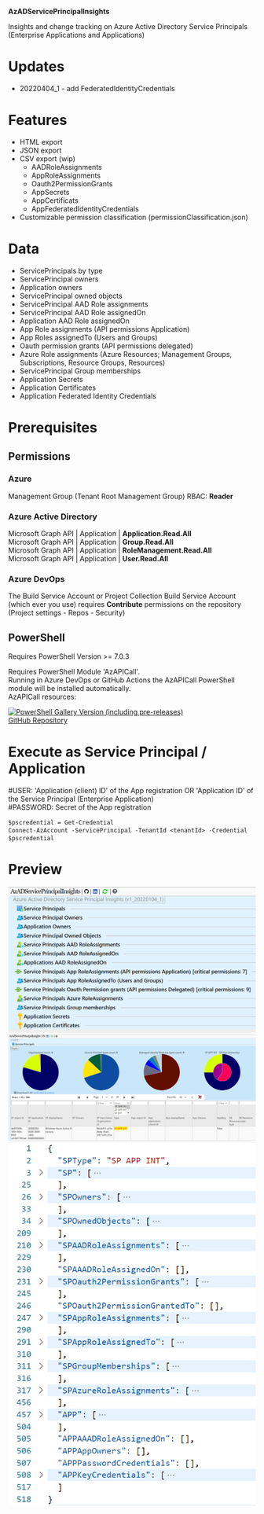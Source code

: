 __AzADServicePrincipalInsights__

Insights and change tracking on Azure Active Directory Service Principals (Enterprise Applications and Applications)

# Updates

* 20220404_1 - add FederatedIdentityCredentials

# Features

* HTML export
* JSON export
* CSV export (wip)
  * AADRoleAssignments
  * AppRoleAssignments
  * Oauth2PermissionGrants
  * AppSecrets
  * AppCertificats
  * AppFederatedIdentityCredentials
* Customizable permission classification (permissionClassification.json)

# Data

* ServicePrincipals by type
* ServicePrincipal  owners
* Application owners
* ServicePrincipal owned objects
* ServicePrincipal  AAD Role assignments
* ServicePrincipal AAD Role assignedOn
* Application AAD Role assignedOn
* App Role assignments (API permissions Application)
* App Roles assignedTo (Users and Groups)
* Oauth permission grants (API permissions delegated)
* Azure Role assignments (Azure Resources; Management Groups, Subscriptions, Resource Groups, Resources)
* ServicePrincipal Group memberships
* Application Secrets
* Application Certificates
* Application Federated Identity Credentials

# Prerequisites

## Permissions

### Azure

Management Group (Tenant Root Management Group) RBAC: __Reader__

### Azure Active Directory

Microsoft Graph API | Application | __Application.Read.All__  
Microsoft Graph API | Application | __Group.Read.All__  
Microsoft Graph API | Application | __RoleManagement.Read.All__  
Microsoft Graph API | Application | __User.Read.All__

### Azure DevOps

The Build Service Account or Project Collection Build Service Account (which ever you use) requires __Contribute__ permissions on the repository (Project settings - Repos - Security)

## PowerShell
Requires PowerShell Version >= 7.0.3

Requires PowerShell Module 'AzAPICall'.  
Running in Azure DevOps or GitHub Actions the AzAPICall PowerShell module will be installed automatically.  
AzAPICall resources:

[![PowerShell Gallery Version (including pre-releases)](https://img.shields.io/powershellgallery/v/AzAPICall?include_prereleases&label=PowerShell%20Gallery)](https://www.powershellgallery.com/packages/AzAPICall)  
[GitHub Repository](https://aka.ms/AzAPICall)

# Execute as Service Principal / Application

#USER: 'Application (client) ID' of the App registration OR 'Application ID' of the Service Principal (Enterprise Application)  
#PASSWORD: Secret of the App registration  

```
$pscredential = Get-Credential
Connect-AzAccount -ServicePrincipal -TenantId <tenantId> -Credential $pscredential
```

# Preview

![previewHTML](img/preview_fixTyp0.png)  
![previewHTML2](img/preview2.png)  
![previewJSON](img/previewJSON.png)
